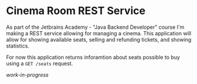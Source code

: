 # Cinema Room REST Service

As part of the Jetbrains Academy - "Java Backend Developer" course I'm making a REST service allowing for managing a cinema. This application will allow for showing available seats, selling and refunding tickets, and showing statistics.

For now this application returns inforamtion about seats possible to buy using a `GET /seats` request.

*work-in-progress*
